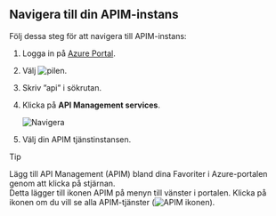 ## <a name="navigate-to-your-apim-instance"></a>Navigera till din APIM-instans

Följ dessa steg för att navigera till APIM-instans:

1. Logga in på [Azure Portal](https://portal.azure.com). 
2. Välj ![pilen](./media/api-management-navigate-to-instance/arrow.png).
3. Skriv ”api” i sökrutan.
4. Klicka på **API Management services**.

    ![Navigera](./media/api-management-navigate-to-instance/navigate-to-api-management-services.png)

5. Välj din APIM tjänstinstansen.

>[!TIP]
>Lägg till API Management (APIM) bland dina Favoriter i Azure-portalen genom att klicka på stjärnan. <br/>Detta lägger till ikonen APIM på menyn till vänster i portalen. Klicka på ikonen om du vill se alla APIM-tjänster (![APIM ikonen](./media/api-management-navigate-to-instance/apim-icon.png)).
 


